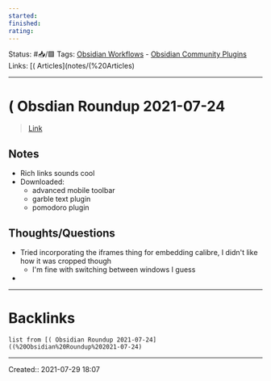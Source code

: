 ```yaml
---
started:
finished:
rating: 
---
```

Status: #📥/🟩
Tags: [Obsidian Workflows](Obsidian%20Workflows) - [Obsidian Community Plugins](Obsidian%20Community%20Plugins)
Links: [( Articles](notes/(%20Articles)
___
# ( Obsdian Roundup 2021-07-24
> [Link](https://obsidianroundup.org/2021-07-24/)
## Notes
- Rich links sounds cool
- Downloaded:
	- advanced mobile toolbar
	- garble text plugin
	- pomodoro plugin
## Thoughts/Questions
- Tried incorporating the iframes thing for embedding calibre, I didn't like how it was cropped though
	- I'm fine with switching between windows I guess
-
___
# Backlinks
```dataview
list from [( Obsidian Roundup 2021-07-24]((%20Obsidian%20Roundup%202021-07-24)
```
___
Created:: 2021-07-29 18:07